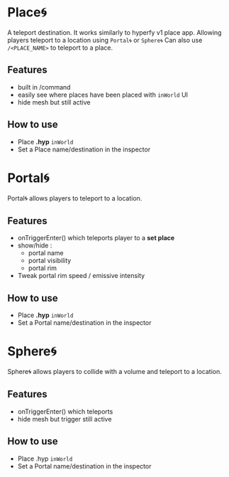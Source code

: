 # Place🌀

A teleport destination. It works similarly to hyperfy v1 place app.
Allowing players teleport to a location using `Portal🌀` or `Sphere🌀`
Can also use `/<PLACE_NAME>` to teleport to a place.

## Features

- built in /command
- easily see where places have been placed with `inWorld` UI
- hide mesh but still active

## How to use

- Place **.hyp** `inWorld`
- Set a Place name/destination in the inspector

# Portal🌀

Portal🌀 allows players to teleport to a location.

## Features

- onTriggerEnter() which teleports player to a **set place**
- show/hide :
	- portal name
	- portal visibility 
	- portal rim
- Tweak portal rim speed / emissive intensity

## How to use

- Place **.hyp** `inWorld`
- Set a Portal name/destination in the inspector

# Sphere🌀

Sphere🌀 allows players to collide with a volume and teleport to a location.

## Features

- onTriggerEnter() which teleports
- hide mesh but trigger still active

## How to use

- Place .hyp `inWorld`
- Set a Portal name/destination in the inspector